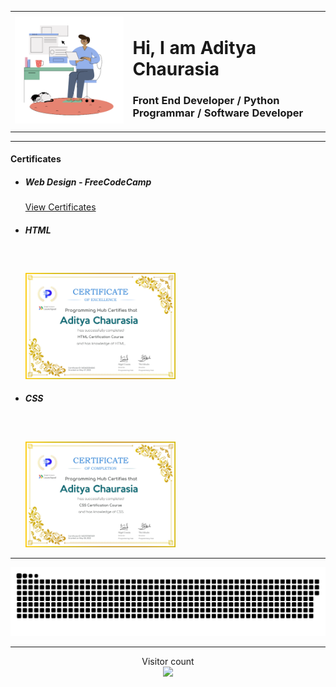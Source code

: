<table>
  <tr>
    <td>
      <img src="logo.png" alt="img">
    </td>
    <td>
      <h1>Hi, I am Aditya Chaurasia</h1>
      <h3>Front End Developer / Python Programmar / Software Developer</h3>
    </td>
  </tr>
<table>

<hr>
  
<h4>Certificates</h4>
<ul>
  <li>
    <h5>Web Design - FreeCodeCamp</h5>
    <a href="https://www.freecodecamp.org/certification/AdityaChaurasia/responsive-web-design">View Certificates</a>
  </li>
  <li>
    <h5>HTML</h5>
    <br>
    <img src="Aditya Chaurasia_HTML-1.jpg" alt="HTML" style="width: 50%; margin-top: 20px;">
  </li>
  <li>
    <h5>CSS</h5>
    <br>
    <img src="Aditya Chaurasia_CSS-1.jpg" alt="CSS" style="width: 50%; margin-top: 20px;">
  </li>
</ul>
  
  <hr>
  
<a href=#><img src="snake.svg"></a>
 
<hr>
 
<p align="center"> 
  Visitor count<br>
  <img src="https://profile-counter.glitch.me/Aditya-Chourasia/count.svg" />
</p>
